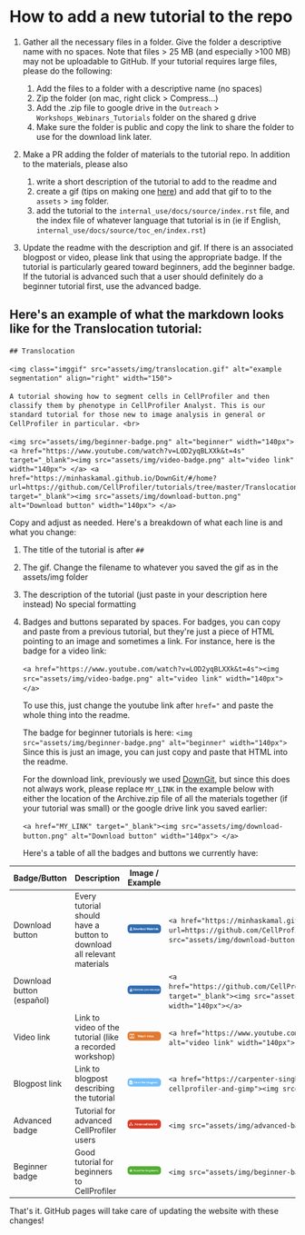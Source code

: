 # How to add a new tutorial to the repo

1. Gather all the necessary files in a folder. Give the folder a descriptive name with no spaces. Note that files > 25 MB (and especially >100 MB) may not be uploadable to GitHub. If your tutorial requires large files, please do the following: 
    1. Add the files to a folder with a descriptive name (no spaces)
    2. Zip the folder (on mac, right click > Compress...)
    3. Add the .zip file to google drive in the `Outreach` > `Workshops_Webinars_Tutorials` folder on the shared g drive
    4. Make sure the folder is public and copy the link to share the folder to use for the download link later.

2. Make a PR adding the folder of materials to the tutorial repo. In addition to the materials, please also 
    1) write a short description of the tutorial to add to the readme and
    2) create a gif (tips on making one [here](https://docs.google.com/document/d/1G5odCSbX1fW8vReKH5ubgvWc1sIGquLisUe7t5pR7d8/edit#heading=h.kjidkmwv6jq3)) and add that gif to to the `assets` > `img` folder.
    3) add the tutorial to the `internal_use/docs/source/index.rst` file, and the index file of whatever language that tutorial is in (ie if English, `internal_use/docs/source/toc_en/index.rst`)

3. Update the readme with the description and gif. If there is an associated blogpost or video, please link that using the appropriate badge. If the tutorial is particularly geared toward beginners, add the beginner badge. If the tutorial is advanced such that a user should definitely do a beginner tutorial first, use the advanced badge. 

## Here's an example of what the markdown looks like for the Translocation tutorial: 
```
## Translocation

<img class="imggif" src="assets/img/translocation.gif" alt="example segmentation" align="right" width="150">

A tutorial showing how to segment cells in CellProfiler and then classify them by phenotype in CellProfiler Analyst. This is our standard tutorial for those new to image analysis in general or CellProfiler in particular. <br>

<img src="assets/img/beginner-badge.png" alt="beginner" width="140px"> <a href="https://www.youtube.com/watch?v=LOD2yqBLXXk&t=4s" target="_blank"><img src="assets/img/video-badge.png" alt="video link" width="140px"> </a> <a href="https://minhaskamal.github.io/DownGit/#/home?url=https://github.com/CellProfiler/tutorials/tree/master/Translocation" target="_blank"><img src="assets/img/download-button.png" alt="Download button" width="140px"> </a> 
```
Copy and adjust as needed. Here's a breakdown of what each line is and what you change: 
1. The title of the tutorial is after `##`
2. The gif. Change the filename to whatever you saved the gif as in the assets/img folder
3. The description of the tutorial (just paste in your description here instead) No special formatting
4. Badges and buttons separated by spaces. For badges, you can copy and paste from a previous tutorial, but they're just a piece of HTML pointing to an image and sometimes a link. For instance, here is the badge for a video link: 

   `<a href="https://www.youtube.com/watch?v=LOD2yqBLXXk&t=4s"><img src="assets/img/video-badge.png" alt="video link" width="140px"> </a>`
  
   To use this, just change the youtube link after `href="` and paste the whole thing into the readme. 
  
   The badge for beginner tutorials is here: 
   `<img src="assets/img/beginner-badge.png" alt="beginner" width="140px">`
   Since this is just an image, you can just copy and paste that HTML into the readme.

   For the download link, previously we used [DownGit](https://downgit.github.io/#/home), but since this does not always work, please replace `MY_LINK` in the example below with either the location of the Archive.zip file of all the materials together (if your tutorial was small) or the google drive link you saved earlier:

   `<a href="MY_LINK" target="_blank"><img src="assets/img/download-button.png" alt="Download button" width="140px"> </a> `
     
   Here's a table of all the badges and buttons we currently have: 
   
| Badge/Button    | Description                                                            | Image / Example                                                                                                                                                                                                                    | Example HTML                                                                                                                                                                                                                         |
|-----------------|------------------------------------------------------------------------|------------------------------------------------------------------------------------------------------------------------------------------------------------------------------------------------------------------------------------|--------------------------------------------------------------------------------------------------------------------------------------------------------------------------------------------------------------------------------------|
| Download button | Every tutorial should have a button to download all relevant materials | <a href="https://minhaskamal.github.io/DownGit/#/home?url=https://github.com/CellProfiler/tutorials/tree/master/Translocation" target="_blank"><img src="assets/img/download-button.png" alt="Download button" width="140px"> </a> | `<a href="https://minhaskamal.github.io/DownGit/#/home?url=https://github.com/CellProfiler/tutorials/tree/master/Translocation" target="_blank"><img src="assets/img/download-button.png" alt="Download button" width="140px"> </a>` |
| Download button (español) |  | <a href="https://minhaskamal.github.io/DownGit/#/home?url=https://github.com/CellProfiler/tutorials/tree/master/Translocation" target="_blank"><img src="assets/img/download-button-es.png" alt="Materiales para descargar" width="140px"> </a> | `<a href="https://github.com/CellProfiler/tutorials/raw/master/BeginnerSegmentation/Archive_SPA.zip" target="_blank"><img src="assets/img/download-button-es.png" alt="Materiales para descargar" width="140px"></a>` |
| Video link      | Link to video of the tutorial (like a recorded workshop)               | <a href="https://www.youtube.com/watch?v=LOD2yqBLXXk&t=4s"><img src="assets/img/video-badge.png" target="_blank" alt="video link" width="140px"> </a>                                                                                              | `<a href="https://www.youtube.com/watch?v=LOD2yqBLXXk&t=4s"><img src="assets/img/video-badge.png" alt="video link" width="140px"> </a>`                                                                                              |
| Blogpost link   | Link to blogpost describing the tutorial                               | <a href="https://carpenter-singh-lab.broadinstitute.org/blog/annotating-images-with-cellprofiler-and-gimp" target="_blank"><img src="assets/img/blog-badge.png" alt="blog link" width=140px> </a>                                                  | `<a href="https://carpenter-singh-lab.broadinstitute.org/blog/annotating-images-with-cellprofiler-and-gimp"><img src="assets/img/blog-badge.png" alt="blog link" width=140px> </a>`                                                  |
| Advanced badge  | Tutorial for advanced CellProfiler users                               | <img src="assets/img/advanced-badge.png" alt="advanced" width="140px">                                                                                                                                                             | `<img src="assets/img/advanced-badge.png" alt="advanced" width="140px">`                                                                                                                                                             |
| Beginner badge  | Good tutorial for beginners to CellProfiler                            | <img src="assets/img/beginner-badge.png" alt="beginner" width="140px">                                                                                                                                                             | `<img src="assets/img/beginner-badge.png" alt="beginner" width="140px">`                                                                                                                                                             |

That's it. GitHub pages will take care of updating the website with these changes!
